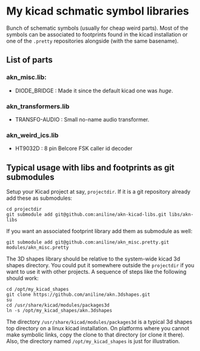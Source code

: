 # My kicad schmatic symbol libraries

Bunch of schematic symbols (usually for cheap weird parts). Most of the symbols can be
associated to footprints found in the kicad installation or one of the `.pretty` repositories
alongside (with the same basename).

## List of parts

### akn_misc.lib:

* DIODE_BRIDGE : Made it since the default kicad one was *huge*.

### akn_transformers.lib

* TRANSFO-AUDIO : Small no-name audio transformer.

### akn_weird_ics.lib

* HT9032D : 8 pin Belcore FSK caller id decoder

## Typical usage with libs and footprints as git submodules

Setup your Kicad project at say, `projectdir`. If it is a git repository already
add these as submodules:

    cd projectdir
    git submodule add git@github.com:aniline/akn-kicad-libs.git libs/akn-libs

If you want an associated footprint library add them as submodule as well:

    git submodule add git@github.com:aniline/akn_misc.pretty.git modules/akn_misc.pretty

The 3D shapes library should be relative to the system-wide kicad 3d shapes directory. You
could put it somewhere outside the `projectdir` if you want to use it with other projects.
A sequence of steps like the following should work:

    cd /opt/my_kicad_shapes
    git clone https://github.com/aniline/akn.3dshapes.git
    su 
    cd /usr/share/kicad/modules/packages3d
    ln -s /opt/my_kicad_shapes/akn.3dshapes

The directory `/usr/share/kicad/modules/packages3d` is a typical 3d shapes top directory
on a linux kicad installation. On platforms where you cannot make symbolic links, copy the
clone to that directory (or clone it there). Also, the directory named `/opt/my_kicad_shapes`
is just for illustration.
